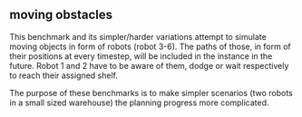 ## moving obstacles
This benchmark and its simpler/harder variations attempt to simulate moving objects in form of robots (robot 3-6). The paths of those, in form of their positions at every timestep, will be included in the instance in the future. Robot 1 and 2 have to be aware of them, dodge or wait respectively to reach their assigned shelf.

 The purpose of these benchmarks is to make simpler scenarios (two robots in a small sized warehouse) the planning progress more complicated.
